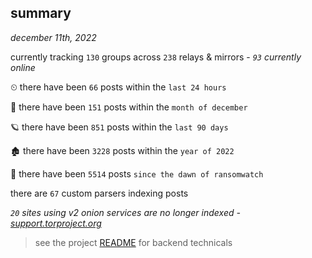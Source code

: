 
## summary
_december 11th, 2022_

currently tracking `130` groups across `238` relays & mirrors - _`93` currently online_

⏲ there have been `66` posts within the `last 24 hours`

🦈 there have been `151` posts within the `month of december`

🪐 there have been `851` posts within the `last 90 days`

🏚 there have been `3228` posts within the `year of 2022`

🦕 there have been `5514` posts `since the dawn of ransomwatch`

there are `67` custom parsers indexing posts

_`20` sites using v2 onion services are no longer indexed - [support.torproject.org](https://support.torproject.org/onionservices/v2-deprecation/)_

> see the project [README](https://github.com/joshhighet/ransomwatch#ransomwatch--) for backend technicals
